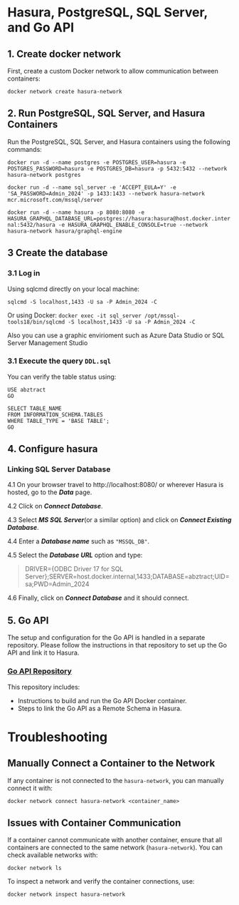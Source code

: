 # Hasura, PostgreSQL, SQL Server, and Go API

## 1. Create docker network

First, create a custom Docker network to allow communication between containers:

`docker network create hasura-network`

## 2. Run PostgreSQL, SQL Server, and Hasura Containers

Run the PostgreSQL, SQL Server, and Hasura containers using the following commands:

`docker run -d --name postgres -e POSTGRES_USER=hasura -e POSTGRES_PASSWORD=hasura -e POSTGRES_DB=hasura -p 5432:5432 --network hasura-network postgres`

`docker run -d --name sql_server -e 'ACCEPT_EULA=Y' -e 'SA_PASSWORD=Admin_2024' -p 1433:1433 --network hasura-network mcr.microsoft.com/mssql/server`

`docker run -d --name hasura -p 8080:8080 -e HASURA_GRAPHQL_DATABASE_URL=postgres://hasura:hasura@host.docker.internal:5432/hasura -e HASURA_GRAPHQL_ENABLE_CONSOLE=true --network hasura-network hasura/graphql-engine`

## 3 Create the database

### 3.1 Log in

Using sqlcmd directly on your local machine:

`sqlcmd -S localhost,1433 -U sa -P Admin_2024 -C`

Or using Docker:
`docker exec -it sql_server /opt/mssql-tools18/bin/sqlcmd -S localhost,1433 -U sa -P Admin_2024 -C`

Also you can use a graphic envirioment such as Azure Data Studio or SQL Server Management Studio

### 3.1 Execute the query `DDL.sql`

You can verify the table status using:

```
USE abztract
GO
```
```
SELECT TABLE_NAME
FROM INFORMATION_SCHEMA.TABLES
WHERE TABLE_TYPE = 'BASE TABLE';
GO
```

## 4. Configure hasura

### Linking SQL Server Database

4.1 On your browser travel to http://localhost:8080/ or wherever Hasura is hosted, go to the **_Data_** page.

4.2 Click on **_Connect Database_**.

4.3 Select **_MS SQL Server_**(or a similar option) and click on **_Connect Existing Database_**.

4.4 Enter a **_Database name_** such as `"MSSQL_DB"`.

4.5 Select the **_Database URL_** option and type:

> DRIVER={ODBC Driver 17 for SQL Server};SERVER=host.docker.internal,1433;DATABASE=abztract;UID=sa;PWD=Admin_2024

4.6 Finally, click on **_Connect Database_** and it should connect.

## 5. Go API

The setup and configuration for the Go API is handled in a separate repository. Please follow the instructions in that repository to set up the Go API and link it to Hasura.

### [Go API Repository](https://github.com/Abztract-inventory/graphql-api)

This repository includes:

- Instructions to build and run the Go API Docker container.
- Steps to link the Go API as a Remote Schema in Hasura.

# Troubleshooting

## Manually Connect a Container to the Network

If any container is not connected to the `hasura-network`, you can manually connect it with:

`docker network connect hasura-network <container_name>`

## Issues with Container Communication

If a container cannot communicate with another container, ensure that all containers are connected to the same network (`hasura-network`). You can check available networks with:

`docker network ls`

To inspect a network and verify the container connections, use:

`docker network inspect hasura-network`
